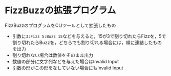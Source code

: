 # FizzBuzzの拡張プログラム #

FizzBuzzのプログラムをCLIツールとして拡張したもの

* 引数に`3:Fizz 5:Buzz 15`などを与えると，15が3で割り切れたらFizzを，5で割り切れたらBuzzを，どちらでも割り切れる場合には，順に連結したものを出力
* 割り切れない場合は数値をそのまま出力
* 数値の部分に文字列などを与えた場合はInvalid Input
* 引数の形がこの形をなしていない場合にもInvalid Input
